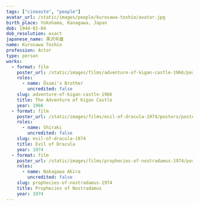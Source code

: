 ```yaml
---
tags: ["cineaste", "people"]
avatar_url: /static/images/people/kurosawa-toshio/avatar.jpg
birth_place: Yokohama, Kanagawa, Japan
dob: 1944-02-04
dob_resolution: exact
japanese_name: 黒沢年雄
name: Kurosawa Toshio
profession: Actor
type: person
works:
  - format: film
    poster_url: /static/images/films/adventure-of-kigan-castle-1966/posters/poster.jpg
    roles:
      - name: Ôsumi's Brother
        uncredited: false
    slug: adventure-of-kigan-castle-1966
    title: The Adventure of Kigan Castle
    year: 1966
  - format: film
    poster_url: /static/images/films/evil-of-dracula-1974/posters/poster.jpg
    roles:
      - name: Shiraki
        uncredited: false
    slug: evil-of-dracula-1974
    title: Evil of Dracula
    year: 1974
  - format: film
    poster_url: /static/images/films/prophecies-of-nostradamus-1974/posters/poster.jpg
    roles:
      - name: Nakagawa Akira
        uncredited: false
    slug: prophecies-of-nostradamus-1974
    title: Prophecies of Nostradamus
    year: 1974
---
```

